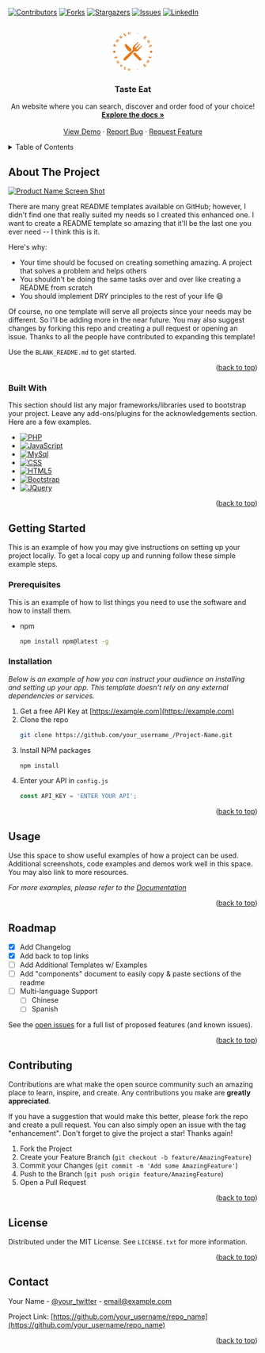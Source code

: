<a name="readme-top"></a>

[![Contributors][contributors-shield]][contributors-url]
[![Forks][forks-shield]][forks-url]
[![Stargazers][stars-shield]][stars-url]
[![Issues][issues-shield]][issues-url]
[![LinkedIn][linkedin-shield]][linkedin-url]



<!-- PROJECT LOGO -->
<br />
<div align="center">
  <a href="https://github.com/sarthak-dhaduk/Taste-Eat">
    <img src="./admin/assets/img/favicon/favicon2.png" alt="Logo" width="80" height="80">
  </a>

  <h3 align="center">Taste Eat</h3>

  <p align="center">
    An website where you can search, discover and order food of your choice!
    <br />
    <a href="https://github.com/sarthak-dhaduk/Taste-Eat"><strong>Explore the docs »</strong></a>
    <br />
    <br />
    <a href="https://taste-eat.free.nf/">View Demo</a>
    ·
    <a href="https://github.com/sarthak-dhaduk/Taste-Eat/issues/new?labels=bug&template=bug-report---.md">Report Bug</a>
    ·
    <a href="https://github.com/sarthak-dhaduk/Taste-Eat/issues/new?labels=enhancement&template=feature-request---.md">Request Feature</a>
  </p>
</div>



<!-- TABLE OF CONTENTS -->
<details>
  <summary>Table of Contents</summary>
  <ol>
    <li>
      <a href="#about-the-project">About The Project</a>
      <ul>
        <li><a href="#built-with">Built With</a></li>
      </ul>
    </li>
    <li>
      <a href="#getting-started">Getting Started</a>
      <ul>
        <li><a href="#prerequisites">Prerequisites</a></li>
        <li><a href="#installation">Installation</a></li>
      </ul>
    </li>
    <li><a href="#usage">Usage</a></li>
    <li><a href="#roadmap">Roadmap</a></li>
    <li><a href="#contributing">Contributing</a></li>
    <li><a href="#contact">Contact</a></li>
  </ol>
</details>



<!-- ABOUT THE PROJECT -->
## About The Project

[![Product Name Screen Shot][product-screenshot]](https://example.com)

There are many great README templates available on GitHub; however, I didn't find one that really suited my needs so I created this enhanced one. I want to create a README template so amazing that it'll be the last one you ever need -- I think this is it.

Here's why:
* Your time should be focused on creating something amazing. A project that solves a problem and helps others
* You shouldn't be doing the same tasks over and over like creating a README from scratch
* You should implement DRY principles to the rest of your life :smile:

Of course, no one template will serve all projects since your needs may be different. So I'll be adding more in the near future. You may also suggest changes by forking this repo and creating a pull request or opening an issue. Thanks to all the people have contributed to expanding this template!

Use the `BLANK_README.md` to get started.

<p align="right">(<a href="#readme-top">back to top</a>)</p>



### Built With

This section should list any major frameworks/libraries used to bootstrap your project. Leave any add-ons/plugins for the acknowledgements section. Here are a few examples.

* [![PHP][PHP]][PHP-url]
* [![JavaScript][JavaScript]][JavaScript-url]
* [![MySql][MySql]][MySql-url]
* [![CSS][CSS]][CSS-url]
* [![HTML5][HTML5]][HTML5-url]
* [![Bootstrap][Bootstrap.com]][Bootstrap-url]
* [![JQuery][JQuery.com]][JQuery-url]

<p align="right">(<a href="#readme-top">back to top</a>)</p>



<!-- GETTING STARTED -->
## Getting Started

This is an example of how you may give instructions on setting up your project locally.
To get a local copy up and running follow these simple example steps.

### Prerequisites

This is an example of how to list things you need to use the software and how to install them.
* npm
  ```sh
  npm install npm@latest -g
  ```

### Installation

_Below is an example of how you can instruct your audience on installing and setting up your app. This template doesn't rely on any external dependencies or services._

1. Get a free API Key at [https://example.com](https://example.com)
2. Clone the repo
   ```sh
   git clone https://github.com/your_username_/Project-Name.git
   ```
3. Install NPM packages
   ```sh
   npm install
   ```
4. Enter your API in `config.js`
   ```js
   const API_KEY = 'ENTER YOUR API';
   ```

<p align="right">(<a href="#readme-top">back to top</a>)</p>



<!-- USAGE EXAMPLES -->
## Usage

Use this space to show useful examples of how a project can be used. Additional screenshots, code examples and demos work well in this space. You may also link to more resources.

_For more examples, please refer to the [Documentation](https://example.com)_

<p align="right">(<a href="#readme-top">back to top</a>)</p>



<!-- ROADMAP -->
## Roadmap

- [x] Add Changelog
- [x] Add back to top links
- [ ] Add Additional Templates w/ Examples
- [ ] Add "components" document to easily copy & paste sections of the readme
- [ ] Multi-language Support
    - [ ] Chinese
    - [ ] Spanish

See the [open issues](https://github.com/sarthak-dhaduk/Taste-Eat/issues) for a full list of proposed features (and known issues).

<p align="right">(<a href="#readme-top">back to top</a>)</p>



<!-- CONTRIBUTING -->
## Contributing

Contributions are what make the open source community such an amazing place to learn, inspire, and create. Any contributions you make are **greatly appreciated**.

If you have a suggestion that would make this better, please fork the repo and create a pull request. You can also simply open an issue with the tag "enhancement".
Don't forget to give the project a star! Thanks again!

1. Fork the Project
2. Create your Feature Branch (`git checkout -b feature/AmazingFeature`)
3. Commit your Changes (`git commit -m 'Add some AmazingFeature'`)
4. Push to the Branch (`git push origin feature/AmazingFeature`)
5. Open a Pull Request

<p align="right">(<a href="#readme-top">back to top</a>)</p>



<!-- LICENSE -->
## License

Distributed under the MIT License. See `LICENSE.txt` for more information.

<p align="right">(<a href="#readme-top">back to top</a>)</p>



<!-- CONTACT -->
## Contact

Your Name - [@your_twitter](https://twitter.com/your_username) - email@example.com

Project Link: [https://github.com/your_username/repo_name](https://github.com/your_username/repo_name)

<p align="right">(<a href="#readme-top">back to top</a>)</p>



<!-- MARKDOWN LINKS & IMAGES -->
<!-- https://www.markdownguide.org/basic-syntax/#reference-style-links -->
[contributors-shield]: https://img.shields.io/github/contributors/sarthak-dhaduk/Taste-Eat.svg?style=for-the-badge
[contributors-url]: https://github.com/sarthak-dhaduk/Taste-Eat/graphs/contributors
[forks-shield]: https://img.shields.io/github/forks/sarthak-dhaduk/Taste-Eat.svg?style=for-the-badge
[forks-url]: https://github.com/sarthak-dhaduk/Taste-Eat/network/members
[stars-shield]: https://img.shields.io/github/stars/sarthak-dhaduk/Taste-Eat.svg?style=for-the-badge
[stars-url]: https://github.com/sarthak-dhaduk/Taste-Eat/stargazers
[issues-shield]: https://img.shields.io/github/issues/sarthak-dhaduk/Taste-Eat.svg?style=for-the-badge
[issues-url]: https://github.com/sarthak-dhaduk/Taste-Eat/issues
[linkedin-shield]: https://img.shields.io/badge/-LinkedIn-black.svg?style=for-the-badge&logo=linkedin&colorB=555
[linkedin-url]: https://linkedin.com/in/othneildrew

[product-screenshot]: images/screenshot.png

[PHP]: https://img.shields.io/badge/php-000000?style=for-the-badge&logo=php&logoColor=purple
[PHP-url]: https://www.php.net/
[JavaScript]: https://img.shields.io/badge/javascript-fcdc00?style=for-the-badge&logo=javascript&logoColor=black
[JavaScript-url]: https://www.javascript.com/
[MySql]: https://img.shields.io/badge/mysql-35495E?style=for-the-badge&logo=mysql&logoColor=4FC08D
[MySql-url]: https://www.mysql.com/
[CSS]: https://img.shields.io/badge/css-blue?style=for-the-badge&logo=csslogoColor=white
[CSS-url]: https://www.w3.org/
[HTML5]: https://img.shields.io/badge/html5-FF2D20?style=for-the-badge&logo=html5&logoColor=white
[HTML5-url]: https://www.w3.org/
[Bootstrap.com]: https://img.shields.io/badge/Bootstrap-563D7C?style=for-the-badge&logo=bootstrap&logoColor=white
[Bootstrap-url]: https://getbootstrap.com
[JQuery.com]: https://img.shields.io/badge/jQuery-0769AD?style=for-the-badge&logo=jquery&logoColor=white
[JQuery-url]: https://jquery.com 
